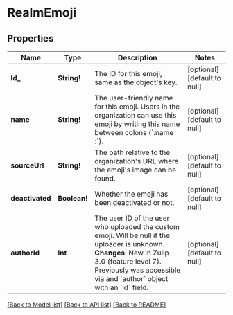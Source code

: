 # RealmEmoji

## Properties
Name | Type | Description | Notes
------------ | ------------- | ------------- | -------------
**Id_** | **String!** | The ID for this emoji, same as the object&#39;s key.  | [optional] [default to null]
**name** | **String!** | The user-friendly name for this emoji. Users in the organization can use this emoji by writing this name between colons (&#x60;:name  :&#x60;).  | [optional] [default to null]
**sourceUrl** | **String!** | The path relative to the organization&#39;s URL where the emoji&#39;s image can be found.  | [optional] [default to null]
**deactivated** | **Boolean!** | Whether the emoji has been deactivated or not.  | [optional] [default to null]
**authorId** | **Int** | The user ID of the user who uploaded the custom emoji. Will be null if the uploader is unknown.  **Changes**: New in Zulip 3.0 (feature level 7).  Previously was accessible via and &#x60;author&#x60; object with an &#x60;id&#x60; field.  | [optional] [default to null]

[[Back to Model list]](../README.md#documentation-for-models) [[Back to API list]](../README.md#documentation-for-api-endpoints) [[Back to README]](../README.md)


